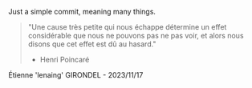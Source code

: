 Just a simple commit, meaning many things.

> "Une cause très petite qui nous échappe détermine un effet considérable que nous ne pouvons pas ne pas voir, et alors nous disons que cet effet est dû au hasard."
>
> - Henri Poincaré

Étienne 'lenaing' GIRONDEL - 2023/11/17